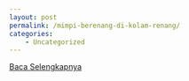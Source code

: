 ```yaml
---
layout: post
permalink: /mimpi-berenang-di-kolam-renang/
categories:
    - Uncategorized
---
```


[Baca Selengkapnya](/08)